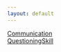 ```yaml
---
layout: default
---
```


[Communication](./Communication)  
[QuestioningSkill](./QuestioningSkill)  
